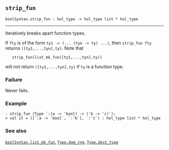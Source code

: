 ## `strip_fun`

``` hol4
boolSyntax.strip_fun : hol_type -> hol_type list * hol_type
```

------------------------------------------------------------------------

Iteratively breaks apart function types.

If `fty` is of the form `ty1 -> (... (tyn -> ty) ...)`, then
`strip_fun fty` returns `([ty1,...,tyn],ty)`. Note that

``` hol4
   strip_fun(list_mk_fun([ty1,...,tyn],ty))
```

will not return `([ty1,...,tyn],ty)` if `ty` is a function type.

### Failure

Never fails.

### Example

``` hol4
- strip_fun (Type `:(a -> 'bool) -> ('b -> 'c)`);
> val it = ([`:a -> 'bool`, `:'b`], `:'c`) : hol_type list * hol_type
```

### See also

[`boolSyntax.list_mk_fun`](#boolSyntax.list_mk_fun),
[`Type.dom_rng`](#Type.dom_rng), [`Type.dest_type`](#Type.dest_type)
